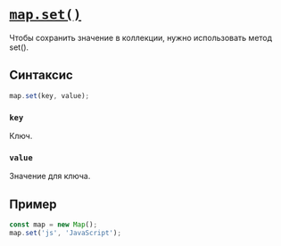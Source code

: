 # [`map.set()`](../index.md)

Чтобы сохранить значение в коллекции, нужно использовать метод set().

## Синтаксис

```js
map.set(key, value);
```

### `key`

Ключ.

### `value`

Значение для ключа.

## Пример

```js
const map = new Map();
map.set('js', 'JavaScript');
```
